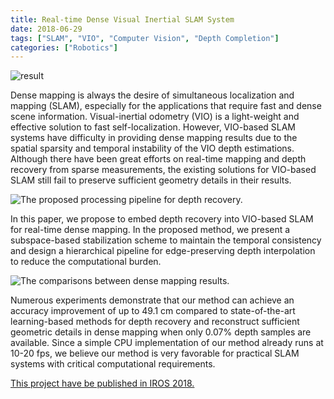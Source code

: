 ```yaml
---
title: Real-time Dense Visual Inertial SLAM System
date: 2018-06-29
tags: ["SLAM", "VIO", "Computer Vision", "Depth Completion"]
categories: ["Robotics"]
---
```

![result](/image/result.png)

Dense mapping is always the desire of simultaneous localization and mapping (SLAM), especially for the applications that require fast and dense scene information. Visual-inertial odometry (VIO) is a light-weight and effective solution to fast self-localization. However, VIO-based SLAM systems have difficulty in providing dense mapping results due to the spatial sparsity and temporal instability of the VIO depth estimations. Although there have been great efforts on real-time mapping and depth recovery from sparse measurements, the existing solutions for VIO-based SLAM still fail to preserve sufficient geometry details in their results.

<!--more-->

![The proposed processing pipeline for depth recovery.](/image/system.gif)


In this paper, we propose to embed depth recovery into VIO-based SLAM for real-time dense mapping. In the proposed method, we present a subspace-based stabilization scheme to maintain the temporal consistency and design a hierarchical pipeline for edge-preserving depth interpolation to reduce the computational burden. 

![The comparisons between dense mapping results.](/image/result_1.gif)

Numerous experiments demonstrate that our method can achieve an accuracy improvement of up to 49.1 cm compared to state-of-the-art learning-based methods for depth recovery and reconstruct sufficient geometric details in dense mapping when only 0.07% depth samples are available. Since a simple CPU implementation of our method already runs at 10-20 fps, we believe our method is very favorable for practical SLAM systems with critical computational requirements.

[This project have be published in IROS 2018.](https://ieeexplore.ieee.org/abstract/document/8593917)